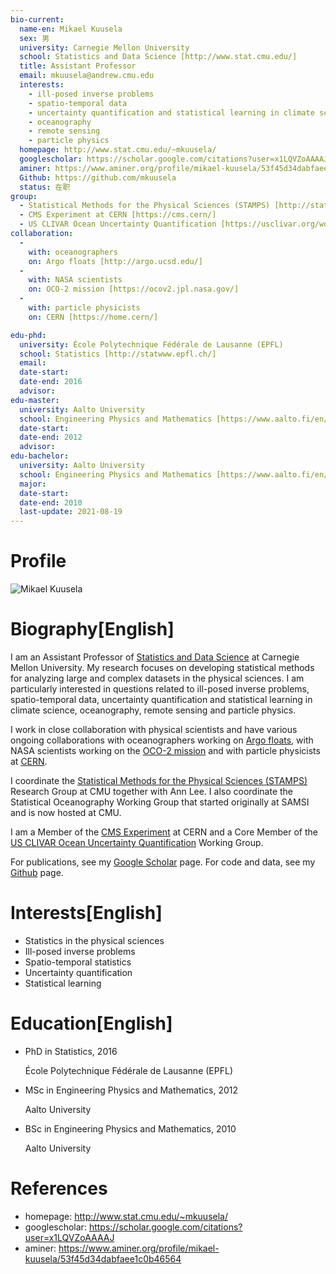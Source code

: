 ```yaml
---
bio-current:
  name-en: Mikael Kuusela
  sex: 男
  university: Carnegie Mellon University
  school: Statistics and Data Science [http://www.stat.cmu.edu/]
  title: Assistant Professor
  email: mkuusela@andrew.cmu.edu
  interests: 
    - ill-posed inverse problems
    - spatio-temporal data
    - uncertainty quantification and statistical learning in climate science
    - oceanography
    - remote sensing
    - particle physics
  homepage: http://www.stat.cmu.edu/~mkuusela/
  googlescholar: https://scholar.google.com/citations?user=x1LQVZoAAAAJ
  aminer: https://www.aminer.org/profile/mikael-kuusela/53f45d34dabfaee1c0b46564
  Github: https://github.com/mkuusela
  status: 在职
group: 
  - Statistical Methods for the Physical Sciences (STAMPS) [http://stat.cmu.edu/stamps/]
  - CMS Experiment at CERN [https://cms.cern/]
  - US CLIVAR Ocean Uncertainty Quantification [https://usclivar.org/working-groups/ocean-uncertainty-quantification-working-group]
collaboration: 
  - 
    with: oceanographers
    on: Argo floats [http://argo.ucsd.edu/]
  - 
    with: NASA scientists
    on: OCO-2 mission [https://ocov2.jpl.nasa.gov/]
  - 
    with: particle physicists
    on: CERN [https://home.cern/]

edu-phd:
  university: École Polytechnique Fédérale de Lausanne (EPFL)
  school: Statistics [http://statwww.epfl.ch/]
  email: 
  date-start: 
  date-end: 2016
  advisor: 
edu-master:
  university: Aalto University
  school: Engineering Physics and Mathematics [https://www.aalto.fi/en/department-of-applied-physics]
  date-start: 
  date-end: 2012
  advisor: 
edu-bachelor:
  university: Aalto University
  school: Engineering Physics and Mathematics [https://www.aalto.fi/en/department-of-applied-physics]
  major: 
  date-start: 
  date-end: 2010
  last-update: 2021-08-19
---
```



# Profile

![Mikael Kuusela](http://www.stat.cmu.edu/~mkuusela/author/mikael-kuusela/avatar_hu617ad5356b1e89e450b20d50b259fcde_119431_270x270_fill_q90_lanczos_center.jpg)



# Biography[English]

I am an Assistant Professor of [Statistics and Data Science](http://www.stat.cmu.edu/) at Carnegie Mellon University. My research focuses on developing statistical methods for analyzing large and complex datasets in the physical sciences. I am particularly interested in questions related to ill-posed inverse problems, spatio-temporal data, uncertainty quantification and statistical learning in climate science, oceanography, remote sensing and particle physics.

I work in close collaboration with physical scientists and have various ongoing collaborations with oceanographers working on [Argo floats](http://argo.ucsd.edu/), with NASA scientists working on the [OCO-2 mission](https://ocov2.jpl.nasa.gov/) and with particle physicists at [CERN](https://home.cern/).

I coordinate the [Statistical Methods for the Physical Sciences (STAMPS)](http://stat.cmu.edu/stamps/) Research Group at CMU together with Ann Lee. I also coordinate the Statistical Oceanography Working Group that started originally at SAMSI and is now hosted at CMU.

I am a Member of the [CMS Experiment](https://cms.cern/) at CERN and a Core Member of the [US CLIVAR Ocean Uncertainty Quantification](https://usclivar.org/working-groups/ocean-uncertainty-quantification-working-group) Working Group.

For publications, see my [Google Scholar](https://scholar.google.com/citations?user=x1LQVZoAAAAJ) page. For code and data, see my [Github](https://github.com/mkuusela) page.


# Interests[English]

* Statistics in the physical sciences
* Ill-posed inverse problems
* Spatio-temporal statistics
* Uncertainty quantification
* Statistical learning


# Education[English]


- PhD in Statistics, 2016
    
    École Polytechnique Fédérale de Lausanne (EPFL)
    
- MSc in Engineering Physics and Mathematics, 2012
    
    Aalto University
    
- BSc in Engineering Physics and Mathematics, 2010
    
    Aalto University

# References

-  homepage: http://www.stat.cmu.edu/~mkuusela/
-  googlescholar: https://scholar.google.com/citations?user=x1LQVZoAAAAJ
-  aminer: https://www.aminer.org/profile/mikael-kuusela/53f45d34dabfaee1c0b46564

